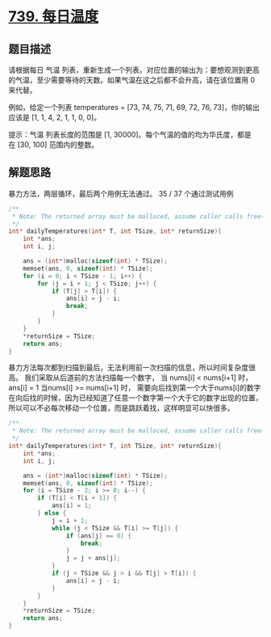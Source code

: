 # [739. 每日温度](https://leetcode-cn.com/problems/daily-temperatures/)

## 题目描述

请根据每日 气温 列表，重新生成一个列表。对应位置的输出为：要想观测到更高的气温，至少需要等待的天数。如果气温在这之后都不会升高，请在该位置用 0 来代替。

例如，给定一个列表 temperatures = [73, 74, 75, 71, 69, 72, 76, 73]，你的输出应该是 [1, 1, 4, 2, 1, 1, 0, 0]。

提示：气温 列表长度的范围是 [1, 30000]。每个气温的值的均为华氏度，都是在 [30, 100] 范围内的整数。

## 解题思路

暴力方法，两层循环，最后两个用例无法通过。
35 / 37 个通过测试用例

```c
/**
 * Note: The returned array must be malloced, assume caller calls free().
 */
int* dailyTemperatures(int* T, int TSize, int* returnSize){
    int *ans;
    int i, j;

    ans = (int*)malloc(sizeof(int) * TSize);
    memset(ans, 0, sizeof(int) * TSize);
    for (i = 0; i < TSize - 1; i++) {
        for (j = i + 1; j < TSize; j++) {
            if (T[j] > T[i]) {
                ans[i] = j - i;
                break;
            }
        }
    }
    *returnSize = TSize;
    return ans;
}
```

暴力方法每次都到扫描到最后，无法利用前一次扫描的信息，所以时间复杂度很高。
我们采取从后道前的方法扫描每一个数字，
当 nums[i] < nums[i+1] 时， ans[i] = 1
当nums[i] >= nums[i+1] 时， 需要向后找到第一个大于nums[i]的数字
在向后找的时候，因为已经知道了任意一个数字第一个大于它的数字出现的位置，所以可以不必每次移动一个位置，而是跳跃着找，这样明显可以快很多。

```c
/**
 * Note: The returned array must be malloced, assume caller calls free().
 */
int* dailyTemperatures(int* T, int TSize, int* returnSize){
    int *ans;
    int i, j;

    ans = (int*)malloc(sizeof(int) * TSize);
    memset(ans, 0, sizeof(int) * TSize);
    for (i = TSize - 2; i >= 0; i--) {
        if (T[i] < T[i + 1]) {
            ans[i] = 1;
        } else {
            j = i + 1;
            while (j < TSize && T[i] >= T[j]) {
                if (ans[j] == 0) {
                    break;
                }
                j = j + ans[j];
            }
            if (j < TSize && j > i && T[j] > T[i]) {
                ans[i] = j - i;
            }
        }
    }
    *returnSize = TSize;
    return ans;
}
```
